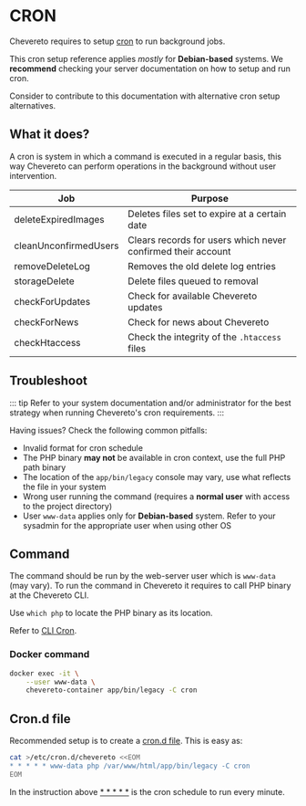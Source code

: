 # CRON

Chevereto requires to setup [cron](https://en.wikipedia.org/wiki/Cron) to run background jobs.

This cron setup reference applies *mostly* for **Debian-based** systems. We **recommend** checking your server documentation on how to setup and run cron.

Consider to contribute to this documentation with alternative cron setup alternatives.

## What it does?

A cron is system in which a command is executed in a regular basis, this way Chevereto can perform operations in the background without user intervention.

| Job                   | Purpose                                                      |
| --------------------- | ------------------------------------------------------------ |
| deleteExpiredImages   | Deletes files set to expire at a certain date                |
| cleanUnconfirmedUsers | Clears records for users which never confirmed their account |
| removeDeleteLog       | Removes the old delete log entries                           |
| storageDelete         | Delete files queued to removal                               |
| checkForUpdates       | Check for available Chevereto updates                        |
| checkForNews          | Check for news about Chevereto                               |
| checkHtaccess         | Check the integrity of the `.htaccess` files                 |

## Troubleshoot

::: tip
Refer to your system documentation and/or administrator for the best strategy when running Chevereto's cron requirements.
:::

Having issues? Check the following common pitfalls:

* Invalid format for cron schedule
* The PHP binary **may not** be available in cron context, use the full PHP path binary
* The location of the `app/bin/legacy` console may vary, use what reflects the file in your system
* Wrong user running the command (requires a **normal user** with access to the project directory)
* User `www-data` applies only for **Debian-based** system. Refer to your sysadmin for the appropriate user when using other OS

## Command

The command should be run by the web-server user which is `www-data` (may vary). To run the command in Chevereto it requires to call PHP binary at the Chevereto CLI.

Use `which php` to locate the PHP binary as its location.

Refer to [CLI Cron](../reference/cli.md#cron).

### Docker command

```sh
docker exec -it \
    --user www-data \
    chevereto-container app/bin/legacy -C cron
```

## Cron.d file

Recommended setup is to create a [cron.d file](https://manpages.debian.org/stretch/cron/cron.8). This is easy as:

```sh
cat >/etc/cron.d/chevereto <<EOM
* * * * * www-data php /var/www/html/app/bin/legacy -C cron
EOM
```

In the instruction above [* * * * *](https://crontab.guru/#*_*_*_*_*) is the cron schedule to run every minute.
